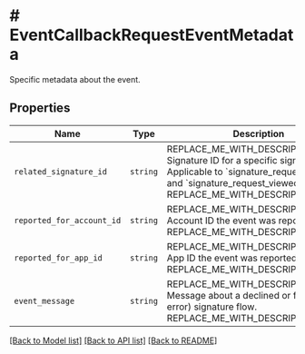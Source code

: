 # # EventCallbackRequestEventMetadata

Specific metadata about the event.

## Properties

Name | Type | Description | Notes
------------ | ------------- | ------------- | -------------
| `related_signature_id` | ```string``` | REPLACE_ME_WITH_DESCRIPTION_BEGIN Signature ID for a specific signer. Applicable to &#x60;signature_request_signed&#x60; and &#x60;signature_request_viewed&#x60; events. REPLACE_ME_WITH_DESCRIPTION_END |  |
| `reported_for_account_id` | ```string``` | REPLACE_ME_WITH_DESCRIPTION_BEGIN Account ID the event was reported for. REPLACE_ME_WITH_DESCRIPTION_END |  |
| `reported_for_app_id` | ```string``` | REPLACE_ME_WITH_DESCRIPTION_BEGIN App ID the event was reported for. REPLACE_ME_WITH_DESCRIPTION_END |  |
| `event_message` | ```string``` | REPLACE_ME_WITH_DESCRIPTION_BEGIN Message about a declined or failed (due to error) signature flow. REPLACE_ME_WITH_DESCRIPTION_END |  |

[[Back to Model list]](../../README.md#models) [[Back to API list]](../../README.md#endpoints) [[Back to README]](../../README.md)
